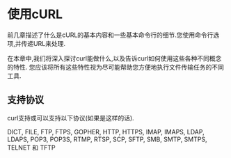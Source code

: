 
# 使用cURL

前几章描述了什么是cURL的基本内容和一些基本命令行的细节.您使用命令行选项,并传递URL来处理.

在本章中,我们将深入探讨curl能做什么,以及告诉curl如何使用这些各种不同概念的特性. 您应该将所有这些特性视为尽可能帮助您方便地执行文件传输任务的不同工具.

## 支持协议

curl支持或可以支持以下协议(如果是这样的话).

DICT, FILE, FTP, FTPS, GOPHER, HTTP, HTTPS, IMAP, IMAPS, LDAP, LDAPS, POP3,
POP3S, RTMP, RTSP, SCP, SFTP, SMB, SMTP, SMTPS, TELNET 和 TFTP
